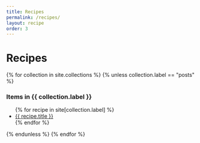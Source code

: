 ```yaml
---
title: Recipes
permalink: /recipes/
layout: recipe
order: 3
---
```

<html>
  <body>
    <h1>Recipes</h1>
    <div>
      {% for collection in site.collections %}
        {% unless collection.label == "posts" %}
          <h3>
            Items in {{ collection.label }}
          </h3>
          <ul>
            {% for recipe in site[collection.label] %}
              <li><a href="{{ recipe.url }}" class="colorLink">{{ recipe.title }}</a></li>
            {% endfor %}
          </ul>
        {% endunless %}
      {% endfor %}
    </div>
  </body>
</html>
